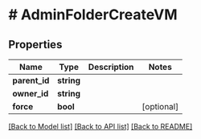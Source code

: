 # # AdminFolderCreateVM

## Properties

Name | Type | Description | Notes
------------ | ------------- | ------------- | -------------
**parent_id** | **string** |  |
**owner_id** | **string** |  |
**force** | **bool** |  | [optional]

[[Back to Model list]](../../README.md#models) [[Back to API list]](../../README.md#endpoints) [[Back to README]](../../README.md)

